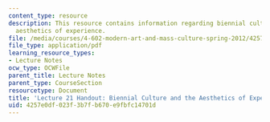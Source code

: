 ```yaml
---
content_type: resource
description: This resource contains information regarding biennial culture and the
  aesthetics of experience.
file: /media/courses/4-602-modern-art-and-mass-culture-spring-2012/4257e0df023f3b7fb670e9fbfc14701d_MIT4_602S12_lec21.pdf
file_type: application/pdf
learning_resource_types:
- Lecture Notes
ocw_type: OCWFile
parent_title: Lecture Notes
parent_type: CourseSection
resourcetype: Document
title: 'Lecture 21 Handout: Biennial Culture and the Aesthetics of Experience'
uid: 4257e0df-023f-3b7f-b670-e9fbfc14701d
---
```

